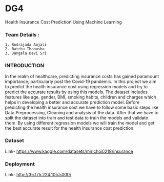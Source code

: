 
# DG4

Health Insurance Cost Prediction Using Machine Learning


### Team Details :
    1. Rudrajada Anjali
    2. Batchu Thanusha
    3. Jangala Devi Sri
### INTRODUCTION
In the realm of healthcare, predicting insurance costs has gained paramount importance, particularly post the Covid-19 pandemic. In this project we aim to predict the health insurance cost using regression models and try to predict the accurate results by  using this models. The dataset includes features like age, gender, BMI, smoking habits, children and charges which helps in developing a better and accurate prediction model. Before predicting the health insurance cost we have to follow some basic steps like Data Preprocessing, Cleaning and analysis of the data. After that we have to split the dataset into train and test data to train the models and validate them. By using different regression models we will train the model and get the best accurate result for the health insurance cost prediction.

### Dataset
Link- https://www.kaggle.com/datasets/mirichoi0218/insurance
### Deployment
Link- http://35.175.224.105:5000/
